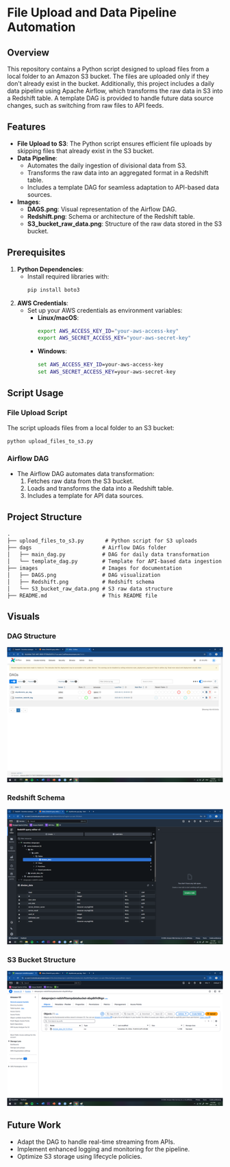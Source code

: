 # File Upload and Data Pipeline Automation

## Overview
This repository contains a Python script designed to upload files from a local folder to an Amazon S3 bucket. The files are uploaded only if they don't already exist in the bucket. Additionally, this project includes a daily data pipeline using Apache Airflow, which transforms the raw data in S3 into a Redshift table. A template DAG is provided to handle future data source changes, such as switching from raw files to API feeds.

## Features
- **File Upload to S3**: The Python script ensures efficient file uploads by skipping files that already exist in the S3 bucket.
- **Data Pipeline**:
  - Automates the daily ingestion of divisional data from S3.
  - Transforms the raw data into an aggregated format in a Redshift table.
  - Includes a template DAG for seamless adaptation to API-based data sources.
- **Images**:
  - **DAGS.png**: Visual representation of the Airflow DAG.
  - **Redshift.png**: Schema or architecture of the Redshift table.
  - **S3_bucket_raw_data.png**: Structure of the raw data stored in the S3 bucket.

## Prerequisites
1. **Python Dependencies**:
   - Install required libraries with:
     ```bash
     pip install boto3
     ```
2. **AWS Credentials**:
   - Set up your AWS credentials as environment variables:
     - **Linux/macOS**:
       ```bash
       export AWS_ACCESS_KEY_ID="your-aws-access-key"
       export AWS_SECRET_ACCESS_KEY="your-aws-secret-key"
       ```
     - **Windows**:
       ```cmd
       set AWS_ACCESS_KEY_ID=your-aws-access-key
       set AWS_SECRET_ACCESS_KEY=your-aws-secret-key
       ```

## Script Usage
### File Upload Script
The script uploads files from a local folder to an S3 bucket:
```python
python upload_files_to_s3.py
```

### Airflow DAG
- The Airflow DAG automates data transformation:
  1. Fetches raw data from the S3 bucket.
  2. Loads and transforms the data into a Redshift table.
  3. Includes a template for API data sources.

## Project Structure
```plaintext
.
├── upload_files_to_s3.py       # Python script for S3 uploads
├── dags                       # Airflow DAGs folder
│   ├── main_dag.py            # DAG for daily data transformation
│   └── template_dag.py        # Template for API-based data ingestion
├── images                     # Images for documentation
│   ├── DAGS.png               # DAG visualization
│   ├── Redshift.png           # Redshift schema
│   └── S3_bucket_raw_data.png # S3 raw data structure
├── README.md                  # This README file
```

## Visuals
### DAG Structure
![DAG Visualization](DAGs.png)

### Redshift Schema
![Redshift Schema](Redshift.png)

### S3 Bucket Structure
![S3 Bucket Structure](S3_bucket_raw_data.png)

## Future Work
- Adapt the DAG to handle real-time streaming from APIs.
- Implement enhanced logging and monitoring for the pipeline.
- Optimize S3 storage using lifecycle policies.

